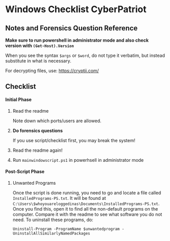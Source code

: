 # Windows Checklist CyberPatriot

## Notes and Forensics Question Reference

**Make sure to run powershell in administrator mode and also check version with `(Get-Host).Version`**

When you see the syntax `$args` or `$word`, do not type it verbatim, but instead substitute in what is necessary.

For decrypting files, use: https://cryptii.com/ 


## Checklist

#### Initial Phase

1. Read the readme

      Note down which ports/users are allowed.
      
1. **Do forensics questions**

      If you use script/checklist first, you may break the system!

1. Read the readme again!

1. Run `mainwindowscript.ps1` in powerhsell in administrator mode

#### Post-Script Phase

1. Unwanted Programs
      
      Once the script is done running, you need to go and locate a file called `InstalledPrograms-PS.txt`. It will be found at `C:\Users\$whoyouareloggedinas\Documents\InstalledPrograms-PS.txt`. Once you find this, open it to find all the non-default programs on the computer. Compare it with the readme to see what software you do not need. To uninstall these programs, do:

      ````
      Uninstall-Program -ProgramName $unwantedprogram -UninstallAllSimilarlyNamedPackages
      ````
